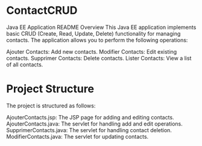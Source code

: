 # ContactCRUD

Java EE Application README
Overview
This Java EE application implements basic CRUD (Create, Read, Update, Delete) functionality for managing contacts. The application allows you to perform the following operations:

Ajouter Contacts: Add new contacts.
Modifier Contacts: Edit existing contacts.
Supprimer Contacts: Delete contacts.
Lister Contacts: View a list of all contacts.


# Project Structure
The project is structured as follows:

AjouterContacts.jsp: The JSP page for adding and editing contacts.
AjouterContacts.java: The servlet for handling add and edit operations.
SupprimerContacts.java: The servlet for handling contact deletion.
ModifierContacts.java: The servlet for updating contacts.
